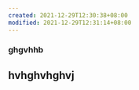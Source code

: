 ```yaml
---
created: 2021-12-29T12:30:38+08:00
modified: 2021-12-29T12:31:14+08:00
---
```


### ghgvhhb
## hvhghvhghvj